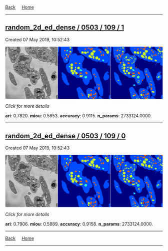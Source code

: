 
[Back](..)&nbsp;&nbsp;&nbsp;&nbsp;&nbsp;[Home](https://leapmanlab.github.io/snapshots)

---

<div class="summary"><a href="1"><h2>random_2d_ed_dense / 0503 / 109 / 1</h2></a><p>Created 07 May 2019, 10:52:43
</p><a href="1"><img src="1/media/summary.png" align="center"></a><p>
<i>Click for more details</i>
</p></div>

**ari**: 0.7820. **miou**: 0.5853. **accuracy**: 0.9115. **n_params**: 2733124.0000. 

---

<div class="summary"><a href="0"><h2>random_2d_ed_dense / 0503 / 109 / 0</h2></a><p>Created 07 May 2019, 10:52:43
</p><a href="0"><img src="0/media/summary.png" align="center"></a><p>
<i>Click for more details</i>
</p></div>

**ari**: 0.7906. **miou**: 0.5889. **accuracy**: 0.9158. **n_params**: 2733124.0000. 

---

[Back](..)&nbsp;&nbsp;&nbsp;&nbsp;&nbsp;[Home](https://leapmanlab.github.io/snapshots)

---